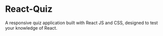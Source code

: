 # React-Quiz
A responsive quiz application built with React JS and CSS, designed to test your knowledge of React.
